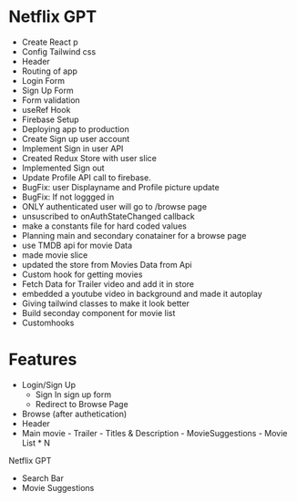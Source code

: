 # Netflix GPT

- Create React p 
- Config Tailwind css
- Header
- Routing of app
- Login Form
- Sign Up Form
- Form validation
- useRef Hook
- Firebase Setup
- Deploying app to production
- Create Sign up user account
- Implement Sign in user API
- Created Redux Store with user slice
- Implemented Sign out 
- Update Profile API call to firebase.
- BugFix: user Displayname and Profile picture update
- BugFix: If not loggged in
- ONLY authenticated user will go to /browse page
- unsuscribed to onAuthStateChanged  callback
- make a constants file for hard coded values
- Planning main and secondary conatainer for a browse page
- use TMDB api for movie Data
- made movie slice 
- updated the store from Movies Data from Api
- Custom hook for getting movies
- Fetch Data for Trailer video and add it in store
- embedded a youtube video in background and made it autoplay
- Giving tailwind classes to make it look better
- Build seconday component for movie list
- Customhooks



# Features
- Login/Sign Up
    - Sign In sign up form
    - Redirect to Browse Page
- Browse (after authetication)
- Header
- Main movie 
      - Trailer
      - Titles & Description
      - MovieSuggestions
        - Movie List * N

Netflix GPT
- Search Bar
- Movie Suggestions